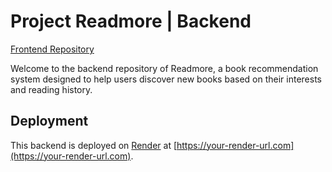 # Project Readmore | Backend

[Frontend Repository](https://github.com/Yehonatal/project-readmore)

Welcome to the backend repository of Readmore, a book recommendation system designed to help users discover new books based on their interests and reading history.

## Deployment

This backend is deployed on [Render](https://render.com) at [https://your-render-url.com](https://your-render-url.com).
